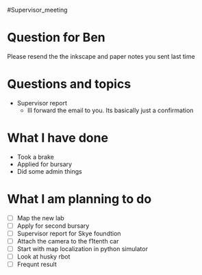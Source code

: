 #Supervisor_meeting
# Question for Ben
Please resend the the inkscape and paper notes you sent last time 

# Questions and topics
- Supervisor report
	- Ill forward the email to you. Its basically just a confirmation
# What I have done
- Took a brake
- Applied for bursary
- Did some admin things

# What I am planning to do
- [ ] Map the new lab
- [ ] Apply for second bursary
- [ ] Supervisor report for Skye foundtion
- [ ] Attach the camera to the f1tenth car
- [ ] Start with map localization in python simulator
- [ ] Look at husky rbot
- [ ] Frequnt result
